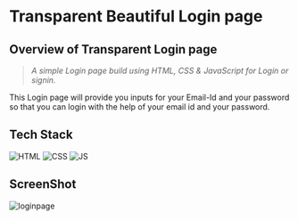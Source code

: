 # Transparent Beautiful Login page

## Overview of Transparent Login page

> _A simple Login page build using HTML, CSS & JavaScript for Login or signin._



This Login page will provide you inputs for your Email-Id and your password so that you can login with the help of your email id and your password.


## Tech Stack

![HTML](https://img.shields.io/badge/html5%20-%23E34F26.svg?&style=for-the-badge&logo=html5&logoColor=white)
![CSS](https://img.shields.io/badge/css3%20-%231572B6.svg?&style=for-the-badge&logo=css3&logoColor=white)
![JS](https://img.shields.io/badge/javascript%20-%23323330.svg?&style=for-the-badge&logo=javascript&logoColor=%23F7DF1E)


## ScreenShot

![loginpage](https://user-images.githubusercontent.com/100334178/164275748-505bcc98-77e6-4cf4-87de-db20b6ac0ae8.png)

